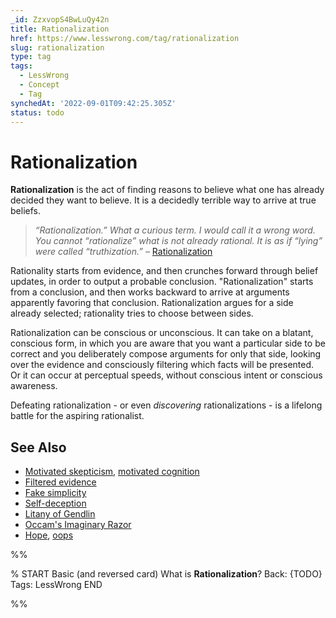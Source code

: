 ```yaml
---
_id: ZzxvopS4BwLuQy42n
title: Rationalization
href: https://www.lesswrong.com/tag/rationalization
slug: rationalization
type: tag
tags:
  - LessWrong
  - Concept
  - Tag
synchedAt: '2022-09-01T09:42:25.305Z'
status: todo
---
```


# Rationalization

**Rationalization** is the act of finding reasons to believe what one has already decided they want to believe. It is a decidedly terrible way to arrive at true beliefs.

> *“Rationalization.” What a curious term. I would call it a wrong word. You cannot “rationalize” what is not already rational. It is as if “lying” were called “truthization.” –* [Rationalization](https://www.lessestwrong.com/posts/SFZoEBpLo9frSJGkc/rationalization)

Rationality starts from evidence, and then crunches forward through belief updates, in order to output a probable conclusion. "Rationalization" starts from a conclusion, and then works backward to arrive at arguments apparently favoring that conclusion. Rationalization argues for a side already selected; rationality tries to choose between sides.

Rationalization can be conscious or unconscious. It can take on a blatant, conscious form, in which you are aware that you want a particular side to be correct and you deliberately compose arguments for only that side, looking over the evidence and consciously filtering which facts will be presented. Or it can occur at perceptual speeds, without conscious intent or conscious awareness.

Defeating rationalization - or even *discovering* rationalizations - is a lifelong battle for the aspiring rationalist.

## See Also

- [Motivated skepticism](https://lessestwrong.com/tag/motivated-skepticism), [motivated cognition](https://lessestwrong.com/tag/motivated-reasoning)
- [Filtered evidence](https://lessestwrong.com/tag/filtered-evidence)
- [Fake simplicity](https://lessestwrong.com/tag/fake-simplicity)
- [Self-deception](https://lessestwrong.com/tag/self-deception)
- [Litany of Gendlin](https://lessestwrong.com/tag/litany-of-gendlin)
- [Occam's Imaginary Razor](https://wiki.lesswrong.com/wiki/Occam's_Imaginary_Razor)
- [Hope](https://lessestwrong.com/tag/hope), [oops](https://lessestwrong.com/tag/oops)


%%

% START
Basic (and reversed card)
What is **Rationalization**?
Back: {TODO}
Tags: LessWrong
END
<!--ID: 1663156975862-->


%%
	
